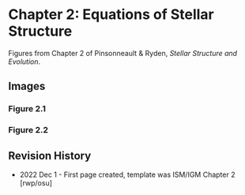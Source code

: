 # Chapter 2: Equations of Stellar Structure

Figures from Chapter 2 of Pinsonneault & Ryden, *Stellar Structure and Evolution*.

## Images

### Figure 2.1 

### Figure 2.2

## Revision History

 * 2022 Dec 1 - First page created, template was ISM/IGM Chapter 2 [rwp/osu]
